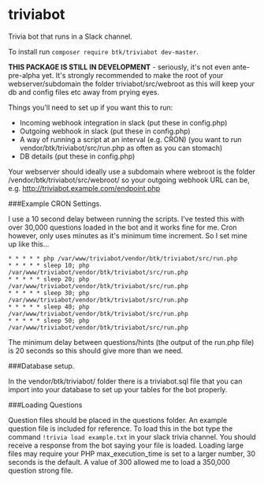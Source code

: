 # triviabot
Trivia bot that runs in a Slack channel.

To install run `composer require btk/triviabot dev-master`.

**THIS PACKAGE IS STILL IN DEVELOPMENT** - seriously, it's not even ante-pre-alpha yet.
It's strongly recommended to make the root of your webserver/subdomain the folder triviabot/src/webroot as this will keep your db and config files etc away from prying eyes.

Things you'll need to set up if you want this to run:

* Incoming webhook integration in slack (put these in config.php)
* Outgoing webhook in slack (put these in config.php)
* A way of running a script at an interval (e.g. CRON) (you want to run vendor/btk/triviabot/src/run.php as often as you can stomach)
* DB details (put these in config.php)

Your webserver should ideally use a subdomain where webroot is the folder /vendor/btk/triviabot/src/webroot/ so your outgoing webhook URL can be, e.g. http://triviabot.example.com/endpoint.php

###Example CRON Settings.

I use a 10 second delay between running the scripts. I've tested this with over 30,000 questions loaded in the bot and it works fine for me.
Cron however, only uses minutes as it's minimum time increment. So I set mine up like this...


    * * * * * php /var/www/triviabot/vendor/btk/triviabot/src/run.php  
    * * * * * sleep 10; php /var/www/triviabot/vendor/btk/triviabot/src/run.php
    * * * * * sleep 20; php /var/www/triviabot/vendor/btk/triviabot/src/run.php
    * * * * * sleep 30; php /var/www/triviabot/vendor/btk/triviabot/src/run.php
    * * * * * sleep 40; php /var/www/triviabot/vendor/btk/triviabot/src/run.php
    * * * * * sleep 50; php /var/www/triviabot/vendor/btk/triviabot/src/run.php

The minimum delay between questions/hints (the output of the run.php file) is 20 seconds so this should give more than we need.

###Database setup.

In the vendor/btk/triviabot/ folder there is a triviabot.sql file that you can import into your database to set up your tables for the bot properly.

###Loading Questions

Question files should be placed in the questions folder. An example question file is included for reference. To load this in the bot type the command `!trivia load example.txt` in your slack trivia channel.
You should receive a response from the bot saying your file is loaded.
Loading large files may require your PHP max_execution_time is set to a larger number, 30 seconds is the default. A value of 300 allowed me to load a 350,000 question strong file.
